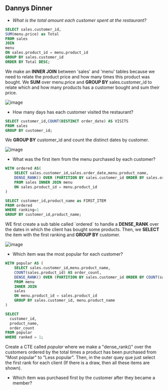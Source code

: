 ## Dannys Dinner
- *What is the total amount each customer spent at the restaurant?*

```sql
SELECT sales.customer_id,
SUM(menu.price) as Total 
FROM sales
JOIN
menu
ON sales.product_id = menu.product_id
GROUP BY sales.customer_id
ORDER BY Total DESC;
```

We make an **INNER JOIN** between 'sales' and 'menu' tables because we need to relate the product price and how many times this product was bought. We **SUM** over menu.price and **GROUP BY** sales.customer_id to relate which and how many products has a customer bought and sum their price.

![image](https://hackmd.io/_uploads/B1fiIpSy0.png)

- How many days has each customer visited the restaurant?

```sql
SELECT customer_id,COUNT(DISTINCT order_date) AS VISITS
FROM sales 
GROUP BY customer_id;
```

We **GROUP BY** customer_id and count the distinct dates by customer.

![image](https://hackmd.io/_uploads/SynQqaHJR.png)


-  What was the first item from the menu purchased by each customer?

```sql 
WITH ordered AS(
    SELECT sales.customer_id,sales.order_date,menu.product_name,
    DENSE_RANK() OVER (PARTITION BY sales.customer_id ORDER BY sales.order_date ASC) as ranking
    FROM sales INNER JOIN menu
    ON sales.product_id = menu.product_id
)

SELECT customer_id,product_name as FIRST_ITEM
FROM ordered
WHERE ranking=1
GROUP BY customer_id,product_name; 

```

WE first create a sub table called ´ordered´ to handle a **DENSE_RANK** over the dates in which the client has bought some products. Then, we **SELECT** the item with the first ranking and **GROUP BY** customer.

![image](https://hackmd.io/_uploads/rJVv_ABJR.png)

-  Which item was the most popular for each customer?

```sql
WITH popular AS (
    SELECT sales.customer_id,menu.product_name, 
    COUNT(sales.product_id) AS order_count,
    DENSE_RANK() OVER (PARTITION BY sales.customer_id ORDER BY COUNT(sales.customer_id) DESC) AS ranked
    FROM menu
    INNER JOIN
    sales
    ON menu.product_id = sales.product_id
    GROUP BY sales.customer_id, menu.product_name
)

SELECT 
  customer_id, 
  product_name, 
  order_count
FROM popular
WHERE ranked = 1;
```

Create a CTE called *popular* where we make a "dense_rank()" over the customers ordered by the total times a product has been purchased from "Most popular" to "Less popular". Then, in the outer quey que just select the first rank for each client (If there is a draw, then all these items are shown). 

- Which item was purchased first by the customer after they became a member?

[](https://)
